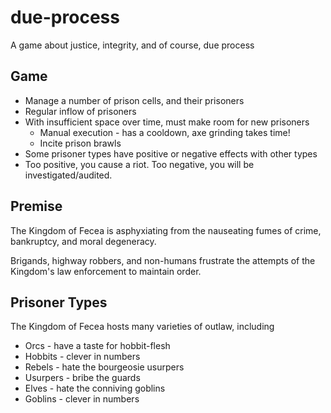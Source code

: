 # due-process
A game about justice, integrity, and of course, due process

## Game

- Manage a number of prison cells, and their prisoners
- Regular inflow of prisoners
- With insufficient space over time, must make room for new prisoners
  - Manual execution - has a cooldown, axe grinding takes time!
  - Incite prison brawls
- Some prisoner types have positive or negative effects with other types
- Too positive, you cause a riot. Too negative, you will be investigated/audited.

## Premise

The Kingdom of Fecea is asphyxiating from the nauseating fumes of crime, bankruptcy, and moral degeneracy.

Brigands, highway robbers, and non-humans frustrate the attempts of the Kingdom's law enforcement to maintain order.

## Prisoner Types

The Kingdom of Fecea hosts many varieties of outlaw, including
- Orcs - have a taste for hobbit-flesh
- Hobbits - clever in numbers
- Rebels - hate the bourgeosie usurpers
- Usurpers - bribe the guards
- Elves - hate the conniving goblins
- Goblins - clever in numbers